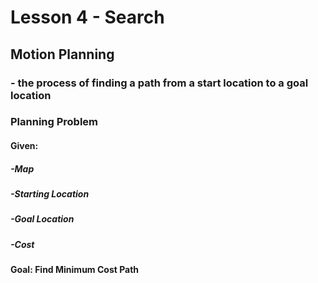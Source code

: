 # Lesson 4 - Search

## Motion Planning
### - the process of finding a path from a start location to a goal location

### Planning Problem
#### Given:
##### -Map
##### -Starting Location
##### -Goal Location
##### -Cost
#### Goal: Find Minimum Cost Path
